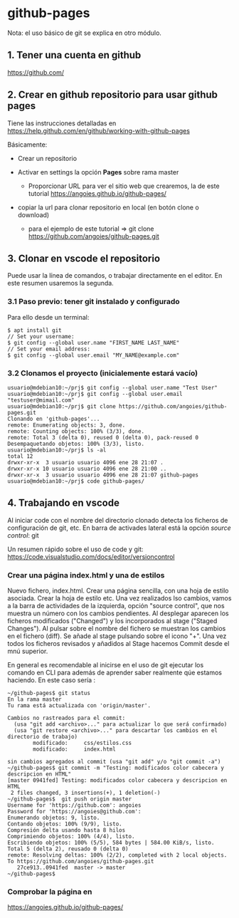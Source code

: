 # github-pages
Nota: el uso básico de git se explica en otro módulo.

## 1. Tener una cuenta en github
https://github.com/

## 2. Crear en github repositorio para usar github pages
Tiene las instrucciones detalladas en https://help.github.com/en/github/working-with-github-pages

Básicamente:
* Crear un repositorio
* Activar en settings la opción **Pages** sobre rama master
  * Proporcionar URL para ver el sitio web que crearemos, la de este tutorial https://angoies.github.io/github-pages/

* copiar la url para clonar repositorio en local (en botón clone o download)
  * para el ejemplo de este tutorial => git clone https://github.com/angoies/github-pages.git

## 3. Clonar en vscode el repositorio
Puede usar la línea de comandos, o trabajar directamente en el editor. En este resumen usaremos la segunda.

### 3.1 Paso previo: tener git instalado y configurado
Para ello desde un terminal:

```console
$ apt install git
// Set your username:
$ git config --global user.name "FIRST_NAME LAST_NAME"
// Set your email address:
$ git config --global user.email "MY_NAME@example.com"
```

### 3.2 Clonamos el proyecto (inicialemente estará vacío)
```console
usuario@mdebian10:~/prj$ git config --global user.name "Test User"
usuario@mdebian10:~/prj$ git config --global user.email "testuser@mimail.com"
usuario@mdebian10:~/prj$ git clone https://github.com/angoies/github-pages.git
Clonando en 'github-pages'...
remote: Enumerating objects: 3, done.
remote: Counting objects: 100% (3/3), done.
remote: Total 3 (delta 0), reused 0 (delta 0), pack-reused 0
Desempaquetando objetos: 100% (3/3), listo.
usuario@mdebian10:~/prj$ ls -al
total 12
drwxr-xr-x  3 usuario usuario 4096 ene 28 21:07 .
drwxr-xr-x 10 usuario usuario 4096 ene 28 21:00 ..
drwxr-xr-x  3 usuario usuario 4096 ene 28 21:07 github-pages
usuario@mdebian10:~/prj$ code github-pages/
```

## 4. Trabajando en vscode
Al iniciar code con el nombre del directorio clonado detecta los ficheros de configuración de git, etc.
En barra de activades lateral está la opción _source control_: git

Un resumen rápido sobre el uso de code y git: https://code.visualstudio.com/docs/editor/versioncontrol

### Crear una página index.html y una de estilos
Nuevo fichero, index.html. Crear una página sencilla, con una hoja de estilo asociada. Crear la hoja de estilo etc. 
Una vez realizados lso cambios, vamos a la barra de actividades de la izquierda, opción "source control", que nos muestra un número con los cambios pendientes. Al desplegar aparecen los ficheros modificados ("Changed") y los incorporados al stage ("Staged Changes"). Al pulsar sobre el nombre del fichero se muestran los cambios en el fichero (diff). Se añade al stage pulsando sobre el icono "+". Una vez todos los ficheros revisados y añadidos al Stage hacemos Commit desde el  mnú superior. 

En general es recomendable al inicirse en el uso de git ejecutar los comando en CLI para además de aprender saber realmente qúe estamos  haciendo. En este caso sería :

```shell
~/github-pages$ git status
En la rama master
Tu rama está actualizada con 'origin/master'.

Cambios no rastreados para el commit:
  (usa "git add <archivo>..." para actualizar lo que será confirmado)
  (usa "git restore <archivo>..." para descartar los cambios en el directorio de trabajo)
        modificado:     css/estilos.css
        modificado:     index.html

sin cambios agregados al commit (usa "git add" y/o "git commit -a")
~/github-pages$ git commit -m "Testing: modificados color cabecera y descripcion en HTML"
[master 0941fed] Testing: modificados color cabecera y descripcion en HTML
 2 files changed, 3 insertions(+), 1 deletion(-)
~/github-pages$  git push origin master
Username for 'https://github.com': angoies
Password for 'https://angoies@github.com': 
Enumerando objetos: 9, listo.
Contando objetos: 100% (9/9), listo.
Compresión delta usando hasta 8 hilos
Comprimiendo objetos: 100% (4/4), listo.
Escribiendo objetos: 100% (5/5), 584 bytes | 584.00 KiB/s, listo.
Total 5 (delta 2), reusado 0 (delta 0)
remote: Resolving deltas: 100% (2/2), completed with 2 local objects.
To https://github.com/angoies/github-pages.git
   27ce913..0941fed  master -> master
~/github-pages$ 
```

### Comprobar la página en 
https://angoies.github.io/github-pages/
